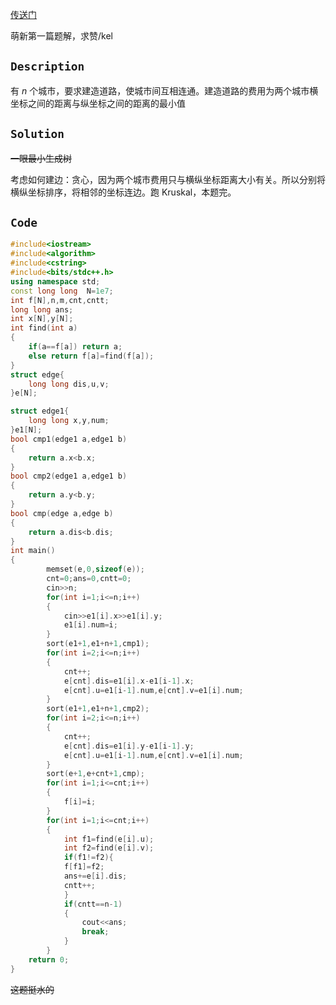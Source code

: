 [传送门](https://www.luogu.com.cn/problem/AT2643)

萌新第一篇题解，求赞/kel

## $\texttt{Description}$

有 $n$ 个城市，要求建造道路，使城市间互相连通。建造道路的费用为两个城市横坐标之间的距离与纵坐标之间的距离的最小值

## $\texttt{Solution}$

~~一眼最小生成树~~

考虑如何建边：贪心，因为两个城市费用只与横纵坐标距离大小有关。所以分别将横纵坐标排序，将相邻的坐标连边。跑 $\text{Kruskal}$，本题完。


## $\texttt{Code}$
```cpp
#include<iostream>
#include<algorithm>
#include<cstring>
#include<bits/stdc++.h>
using namespace std;
const long long  N=1e7; 
int f[N],n,m,cnt,cntt;
long long ans;
int x[N],y[N];
int find(int a)
{
	if(a==f[a]) return a;
	else return f[a]=find(f[a]);
}
struct edge{ 
	long long dis,u,v;
}e[N];

struct edge1{ 
	long long x,y,num;
}e1[N];
bool cmp1(edge1 a,edge1 b)
{
	return a.x<b.x;
}
bool cmp2(edge1 a,edge1 b)
{
	return a.y<b.y;
}
bool cmp(edge a,edge b)
{
	return a.dis<b.dis;
}
int main()
{
		memset(e,0,sizeof(e));
		cnt=0;ans=0,cntt=0;
		cin>>n;
		for(int i=1;i<=n;i++)
		{
			cin>>e1[i].x>>e1[i].y;
			e1[i].num=i;
		}
		sort(e1+1,e1+n+1,cmp1);
		for(int i=2;i<=n;i++)
		{
			cnt++;
			e[cnt].dis=e1[i].x-e1[i-1].x;
			e[cnt].u=e1[i-1].num,e[cnt].v=e1[i].num;
		}
		sort(e1+1,e1+n+1,cmp2);
		for(int i=2;i<=n;i++)
		{
			cnt++;
			e[cnt].dis=e1[i].y-e1[i-1].y;
			e[cnt].u=e1[i-1].num,e[cnt].v=e1[i].num;
		}
		sort(e+1,e+cnt+1,cmp);
		for(int i=1;i<=cnt;i++)
		{
			f[i]=i;
		}
		for(int i=1;i<=cnt;i++)
		{
			int f1=find(e[i].u);
			int f2=find(e[i].v);
			if(f1!=f2){
			f[f1]=f2;
			ans+=e[i].dis;
			cntt++;
			}
			if(cntt==n-1)
			{
				cout<<ans;
				break;
			}
		}
	return 0;
}
```
~~这题挺水的~~